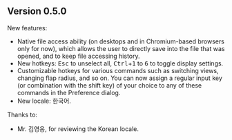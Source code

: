 
## Version 0.5.0

New features:
- Native file access ability (on desktops and in Chromium-based browsers only for now), which allows the user to directly save into the file that was opened, and to keep file accessing history.
- New hotkeys: <kbd>Esc</kbd> to unselect all, <kbd>Ctrl</kbd>+<kbd>1</kbd> to <kbd>6</kbd> to toggle display settings.
- Customizable hotkeys for various commands such as switching views, changing flap radius, and so on. You can now assign a regular input key (or combination with the shift key) of your choice to any of these commands in the Preference dialog.
- New locale: 한국어.

Thanks to:
- Mr. 김영웅, for reviewing the Korean locale.

